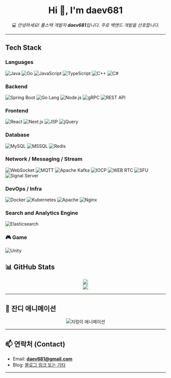 <h1 align="center">Hi 👋, I'm daev681</h1>
<p align="center">
  <em>💻 안녕하세요! 풀스택 개발자 <strong>daev681</strong>입니다.  
  주로 백엔드 개발을 선호합니다. </em>
</p>

---

## Tech Stack

### Languages
![Java](https://img.shields.io/badge/Java-007396?style=flat&logo=java&logoColor=white)
![Go](https://img.shields.io/badge/Go-00ADD8?style=flat&logo=go&logoColor=white)
![JavaScript](https://img.shields.io/badge/JavaScript-F7DF1E?style=flat&logo=javascript&logoColor=black)
![TypeScript](https://img.shields.io/badge/TypeScript-3178C6?style=flat&logo=typescript&logoColor=white)
![C++](https://img.shields.io/badge/C++-00599C?style=flat&logo=c%2B%2B&logoColor=white)
![C#](https://img.shields.io/badge/C%23-239120?style=flat&logo=c-sharp&logoColor=white)

### Backend
![Spring Boot](https://img.shields.io/badge/Spring_Boot-6DB33F?style=flat&logo=spring-boot&logoColor=white)
![Go Lang](https://img.shields.io/badge/Go_Lang-00ADD8?style=flat&logo=go&logoColor=white)
![Node.js](https://img.shields.io/badge/Node.js-339933?style=flat&logo=node.js&logoColor=white)
![gRPC](https://img.shields.io/badge/gRPC-4285F4?style=flat&logo=grpc&logoColor=white)
![REST API](https://img.shields.io/badge/gRPC-4285F4?style=flat&logo=grpc&logoColor=white)
### Frontend
![React](https://img.shields.io/badge/React-61DAFB?style=flat&logo=react&logoColor=black)
![Next.js](https://img.shields.io/badge/Next.js-000000?style=flat&logo=nextdotjs&logoColor=white)
![JSP](https://img.shields.io/badge/JSP-2C5BB0?style=flat&logo=java&logoColor=white)
![jQuery](https://img.shields.io/badge/jQuery-0769AD?style=flat&logo=jquery&logoColor=white)

### Database
![MySQL](https://img.shields.io/badge/MySQL-4479A1?style=flat&logo=mysql&logoColor=white)
![MSSQL](https://img.shields.io/badge/MSSQL-CC2927?style=flat&logo=microsoftsqlserver&logoColor=white)
![Redis](https://img.shields.io/badge/Redis-DC382D?style=flat&logo=redis&logoColor=white)

### Network / Messaging / Stream
![WebSocket](https://img.shields.io/badge/WebSocket-010101?style=flat&logo=websocket&logoColor=white)
![MQTT](https://img.shields.io/badge/MQTT-660066?style=flat)
![Apache Kafka](https://img.shields.io/badge/Apache_Kafka-231F20?style=flat&logo=apachekafka&logoColor=white)
![IOCP](https://img.shields.io/badge/IOCP-CB2132?style=flat)
![WEB RTC](https://img.shields.io/badge/RPC-555555?style=flat&logo=grpc&logoColor=white)
![SFU](https://img.shields.io/badge/SFU-555555?style=flat&logo=signal&logoColor=white)
![Signal Server](https://img.shields.io/badge/Signal_Server-555555?style=flat&logo=signal&logoColor=white)

### DevOps / Infra
![Docker](https://img.shields.io/badge/Docker-2496ED?style=flat&logo=docker&logoColor=white)
![Kubernetes](https://img.shields.io/badge/Kubernetes-326CE5?style=flat&logo=kubernetes&logoColor=white)
![Apache](https://img.shields.io/badge/Apache-CA2132?style=flat&logo=apache&logoColor=white)
![Nginx](https://img.shields.io/badge/Nginx-009639?style=flat&logo=nginx&logoColor=white)

### Search and Analytics Engine


![Elasticsearch](https://img.shields.io/badge/Elasticsearch-005571?style=flat&logo=elasticsearch&logoColor=white)

### 🎮 Game
![Unity](https://img.shields.io/badge/Unity-000000?style=flat&logo=unity&logoColor=white)



## 📊 GitHub Stats

<p align="center">
  <img src="https://github-readme-stats.vercel.app/api?username=daev681&show_icons=true&theme=radical" />
  <br>
  <img src="https://github-readme-stats.vercel.app/api/top-langs/?username=daev681&layout=compact&theme=radical" />
</p>

---

## 🌱 잔디 애니메이션

<p align="center">
  <img src="https://raw.githubusercontent.com/daev681/daev681/output/github-contribution-grid-snake.svg" alt="지렁이 애니메이션" />
</p>

---

## 📫 연락처 (Contact)
- Email: **daev681@gmail.com**
- Blog: [블로그 링크 또는 기타](#)

---
